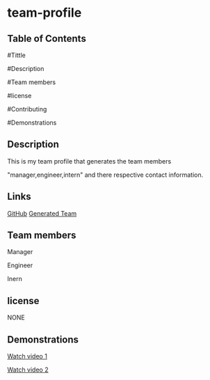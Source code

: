 # team-profile

## Table of Contents

#Tittle

#Description

#Team members

#license

#Contributing

#Demonstrations

##  Description

This is my team profile that generates the team members 

"manager,engineer,intern" and there respective contact information.

## Links

 [GitHub](https://github.com/latifah2022/team-profile)
 [Generated Team](http://localhost:52330/challenges/week5a/team-profile/dist/team.html)

## Team members

Manager

Engineer

Inern

## license

NONE

## Demonstrations

[Watch video 1](https://drive.google.com/file/d/1f66zfKikt92tCCYaHNuq3ermFFnFN7hz/view)

[Watch video 2](https://drive.google.com/file/d/1wyEq20-vmHdFzfuZpu9Ab6WEiWxqfILK/view)


